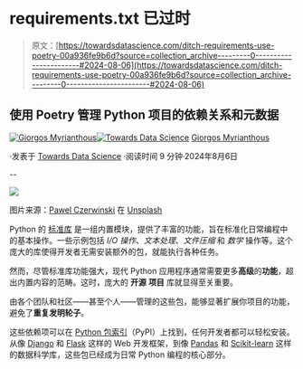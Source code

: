 # requirements.txt 已过时

> 原文：[https://towardsdatascience.com/ditch-requirements-use-poetry-00a936fe9b6d?source=collection_archive---------0-----------------------#2024-08-06](https://towardsdatascience.com/ditch-requirements-use-poetry-00a936fe9b6d?source=collection_archive---------0-----------------------#2024-08-06)

## 使用 Poetry 管理 Python 项目的依赖关系和元数据

[](https://gmyrianthous.medium.com/?source=post_page---byline--00a936fe9b6d--------------------------------)[![Giorgos Myrianthous](../Images/ff4b116e4fb9a095ce45eb064fde5af3.png)](https://gmyrianthous.medium.com/?source=post_page---byline--00a936fe9b6d--------------------------------)[](https://towardsdatascience.com/?source=post_page---byline--00a936fe9b6d--------------------------------)[![Towards Data Science](../Images/a6ff2676ffcc0c7aad8aaf1d79379785.png)](https://towardsdatascience.com/?source=post_page---byline--00a936fe9b6d--------------------------------) [Giorgos Myrianthous](https://gmyrianthous.medium.com/?source=post_page---byline--00a936fe9b6d--------------------------------)

·发表于 [Towards Data Science](https://towardsdatascience.com/?source=post_page---byline--00a936fe9b6d--------------------------------) ·阅读时间 9 分钟·2024年8月6日

--

![](../Images/5bba39a22dcab96f27d25e796f004528.png)

图片来源：[Pawel Czerwinski](https://unsplash.com/@pawel_czerwinski?utm_content=creditCopyText&utm_medium=referral&utm_source=unsplash) 在 [Unsplash](https://unsplash.com/photos/green-illustration-X4PSwltIx9c?utm_content=creditCopyText&utm_medium=referral&utm_source=unsplash)

Python 的 [标准库](https://docs.python.org/3/library/index.html) 是一组内置模块，提供了丰富的功能，旨在标准化日常编程中的基本操作。一些示例包括 *I/O* *操作*、*文本处理*、*文件压缩* 和 *数学* 操作等。这个庞大的库使得开发者无需安装额外的包，就能执行各种任务。

然而，尽管标准库功能强大，现代 Python 应用程序通常需要更多**高级**的**功能**，超出内置内容的范畴。这时，庞大的 **开源** **项目** 库就显得至关重要。

由各个团队和社区——甚至个人——管理的这些包，能够显著扩展你项目的功能，避免了**重复发明轮子**。

这些依赖项可以在 [Python 包索引](https://pypi.org/)（PyPI）上找到，任何开发者都可以轻松安装。从像 [Django](https://www.djangoproject.com/) 和 [Flask](https://flask.palletsprojects.com/en/3.0.x/) 这样的 Web 开发框架，到像 [Pandas](https://pandas.pydata.org/) 和 [Scikit-learn](https://scikit-learn.org/) 这样的数据科学库，这些包已经成为日常 Python 编程的核心部分。
